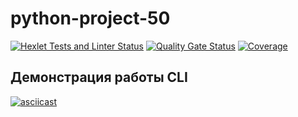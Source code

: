 # python-project-50

[![Hexlet Tests and Linter Status](https://github.com/RomanVetrov/python-project-50/actions/workflows/hexlet-check.yml/badge.svg)](https://github.com/RomanVetrov/python-project-50/actions)
[![Quality Gate Status](https://sonarcloud.io/api/project_badges/measure?project=RomanVetrov_python-project-50&metric=alert_status)](https://sonarcloud.io/dashboard?id=RomanVetrov_python-project-50)
[![Coverage](https://sonarcloud.io/api/project_badges/measure?project=RomanVetrov_python-project-50&metric=coverage)](https://sonarcloud.io/dashboard?id=RomanVetrov_python-project-50)


## Демонстрация работы CLI

[![asciicast](https://asciinema.org/a/cUshoqvzf3eB7iaYoZzhQO6eK.svg)](https://asciinema.org/a/cUshoqvzf3eB7iaYoZzhQO6eK)

<!-- ## Демонстрация работы CLI

[![asciicast](https://asciinema.org/a/dlLNiytpmErGazQDjP4zjwjuF.svg)](https://asciinema.org/a/dlLNiytpmErGazQDjP4zjwjuF)

## Демонстрация работы CLI (шаг: рекурсивный stylish)

[![asciicast](https://asciinema.org/a/lcNWAzRC2JGjzpdHaQmtFjxXT.svg)](https://asciinema.org/a/lcNWAzRC2JGjzpdHaQmtFjxXT)

## Демонстрация работы (plain и stylish)

[![asciicast](https://asciinema.org/a/MNBpiqb8SF2z8MN0tN8dM1IwL.svg)](https://asciinema.org/a/MNBpiqb8SF2z8MN0tN8dM1IwL)

## Демонстрация полной работы

[![asciinema](https://asciinema.org/a/hx9MkiYlUaiYoj9QjlRkXG0ol.svg)](https://asciinema.org/a/hx9MkiYlUaiYoj9QjlRkXG0ol) -->
